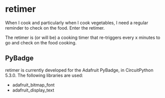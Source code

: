 # retimer
When I cook and particularly when I cook vegetables, I need a regular reminder to check
on the food. Enter the retimer.

The retimer is (or will be) a cooking timer that re-triggers every x minutes to go and
check on the food cooking.

## PyBadge
retimer is currently developed for the Adafruit PyBadge, in CircuitPython 5.3.0.
The following libraries are used:
* adafruit_bitmap_font
* adafruit_display_text